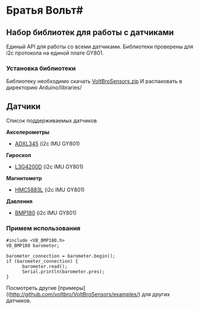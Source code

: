 # Братья Вольт#

## Набор библиотек для работы с датчиками ##

Единый API для работы со всеми датчиками. Библиотеки проверены для i2с протокола
на единой плате GY801.

### Установка библиотеки ###

Библиотеку необходимо скачать [VoltBroSensors.zip](https://github.com/voltbro/VoltBroSensors/archive/master.zip)
И распаковать в директорию Arduino/libraries/

## Датчики ##
Список поддерживаемых датчиков

**Акселерометры**
  - [ADXL345](http://github.com/voltbro/VoltBroSensors/examples/ADXL345_measure/ADXL345_measure.ino) (i2c IMU GY801)

**Гироскоп**
  - [L3G4200D](http://github.com/voltbro/VoltBroSensors/examples/L3G4200D_measure/L3G4200D_measure.ino) (i2c IMU GY801)

**Магнитометр**
  - [HMC5883L](http://github.com/voltbro/VoltBroSensors/examples/HMC5883L_measure/HMC5883L_measure.ino) (i2c IMU GY801)

**Давления**
  - [BMP180](http://github.com/voltbro/VoltBroSensors/examples/BMP180_measure/BMP180_measure.ino) (i2c IMU GY801)


### Примем использования ###

```
#include <VB_BMP180.h>
VB_BMP180 barometer;

barometer_connection = barometer.begin();
if (barometer_connection) {
      barometer.read();
      Serial.println(barometer.pres);
}    

```

Посмотреть другие [примеры]((http://github.com/voltbro/VoltBroSensors/examples/) для других датчиков.
